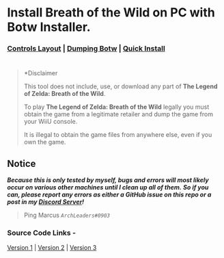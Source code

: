 # Install Breath of the Wild on PC with Botw Installer.

### [Controls Layout](https://github.com/ArchLeaders/Botw-Installer/blob/master/README.md#controls-layout---basic-tab)  |  [Dumping Botw](https://github.com/ArchLeaders/Botw-Installer/blob/master/README.md#dumping-botw)  |  [Quick Install](https://github.com/ArchLeaders/Botw-Installer/blob/master/README.md#quick-install)
#

> \*Disclaimer
>
> This tool does not include, use, or download any part of **The Legend of Zelda: Breath of the Wild**.
>
> To play **The Legend of Zelda: Breath of the Wild** legally you must obtain the game from a legitimate
> retailer and dump the game from your WiiU console.
>
> It is illegal to obtain the game files from anywhere else, even if you own the game.

## Notice

***Because this is only tested by myself, bugs and errors will most likely occur on various other machines until I clean up all of them.***
***So if you can, please report any errors as either a GitHub issue on this repo or a post in my [Discord Server](https://discord.gg/cbA3AWwfJj)!***
> Ping Marcus *`ArchLeaders#0903`*

### Source Code Links - 

[Version 1](https://github.com/ArchLeaders/Botw-Installer/blob/master/v1) | [Version 2](https://github.com/ArchLeaders/Botw-Installer/blob/master/v2) | [Version 3](https://github.com/ArchLeaders/Botw-Installer/blob/master/v3)

